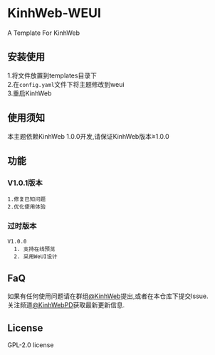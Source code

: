# KinhWeb-WEUI
A Template For KinhWeb

## 安装使用
  1.将文件放置到templates目录下  
  2.在``config.yaml``文件下将主题修改到weui  
  3.重启KinhWeb  

## 使用须知
本主题依赖KinhWeb 1.0.0开发,请保证KinhWeb版本≥1.0.0

## 功能
### V1.0.1版本
    1.修复已知问题
    2.优化使用体验 

### 过时版本
    V1.0.0
      1. 支持在线预览  
      2. 采用WeUI设计

## FaQ
如果有任何使用问题请在群组[@KinhWeb](https://t.me/kinhweb)提出,或者在本仓库下提交Issue.  
关注频道[@KinhWebPD](https://t.me/kinhwebpd)获取最新更新信息.  

## License
GPL-2.0 license
